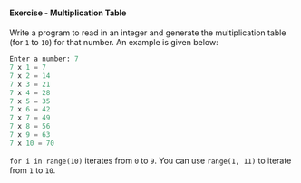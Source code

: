 #### Exercise - Multiplication Table

Write a program to read in an integer and generate the multiplication table (for `1` to `10`) for that number. An example is given below:

```python
Enter a number: 7
7 x 1 = 7
7 x 2 = 14
7 x 3 = 21
7 x 4 = 28
7 x 5 = 35
7 x 6 = 42
7 x 7 = 49
7 x 8 = 56
7 x 9 = 63
7 x 10 = 70
```

<include src="seeHint.md" boilerplate >
<span id="hint_body">

`for i in range(10)` iterates from `0` to  `9`. You can use `range(1, 11)` to iterate from `1` to `10`.

</span>
</include>